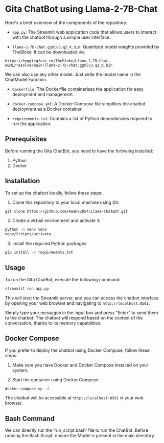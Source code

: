 # Gita ChatBot using Llama-2-7B-Chat


Here's a brief overview of the components of the repository:

- `app.py`: The Streamlit web application code that allows users to interact with the chatbot through a simple user interface.

- `llama-2-7b-chat.ggmlv3.q2_K.bin`:  Quantized model weights provided by TheBloke. It can be downloaded via 

```
https://huggingface.co/TheBloke/Llama-2-7B-Chat-GGML/resolve/main/llama-2-7b-chat.ggmlv3.q2_K.bin
```
  We can also use any other model. Just write the model name in the ChatModel Function.

- `Dockerfile`: The Dockerfile containerises the application for easy deployment and management.

- `docker-compose.yml`: A Docker Compose file simplifies the chatbot deployment as a Docker container.

- `requirements.txt`: Contains a list of Python dependencies required to run the application.

## Prerequisites

Before running the Gita ChatBot, you need to have the following installed:

1. Python
2. Docker

## Installation

To set up the chatbot locally, follow these steps:

1. Clone this repository to your local machine using Git:

```bash
git clone https://github.com/Amank2854/Llama-ChatBot.git
```

2. Create a virtual environment and activate it:

```bash
python -m venv venv
venv/Scripts/activate  
```

3. Install the required Python packages:

```bash
pip install -r requirements.txt
```

## Usage

To run the Gita ChatBot, execute the following command:

```bash
streamlit run app.py
```

This will start the Streamlit server, and you can access the chatbot interface by opening your web browser and navigating to `http://localhost:8501`.

Simply type your messages in the input box and press "Enter" to send them to the chatbot. The chatbot will respond based on the context of the conversation, thanks to its memory capabilities.

## Docker Compose

If you prefer to deploy the chatbot using Docker Compose, follow these steps:

1. Make sure you have Docker and Docker Compose installed on your system.

2. Start the container using Docker Compose:

```bash
docker-compose up -d
```

The chatbot will be accessible at `http://localhost:8501` in your web browser.

## Bash Command

We can directly run the 'run_script.bash' file to run the ChatBot. Before running the Bash Script, ensure the Model is present in the main directory.
